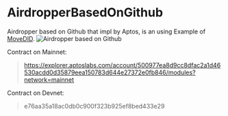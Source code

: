 # AirdropperBasedOnGithub
Airdropper based on Github that impl by Aptos, is an using Example of [MoveDID](https://github.com/NonceGeek/MoveDID).
![Airdropper based on Github](https://p.ipic.vip/duw9aj.png)

Contract on Mainnet:

> https://explorer.aptoslabs.com/account/500977ea8d9cc8dfac2a1d46530acdd0d35879eea150783d644e27372e0fb846/modules?network=mainnet

Contract on Devnet: 

> e76aa35a18ac0db0c900f323b925ef8bed433e29
